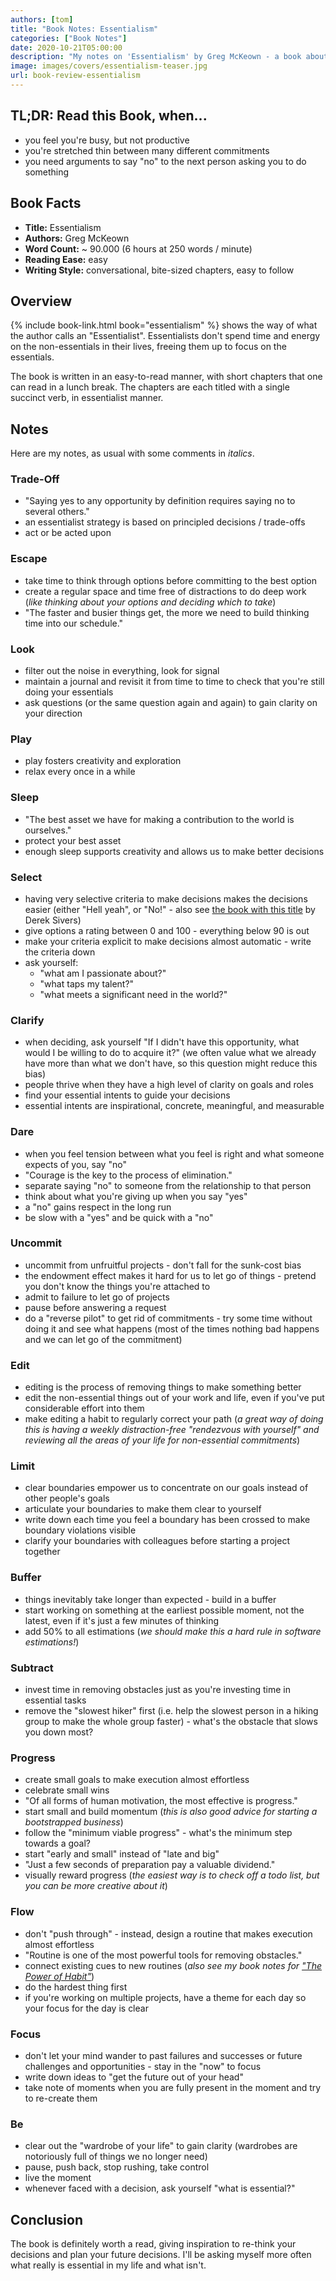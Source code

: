 ```yaml
---
authors: [tom]
title: "Book Notes: Essentialism"
categories: ["Book Notes"]
date: 2020-10-21T05:00:00
description: "My notes on 'Essentialism' by Greg McKeown - a book about focusing on the essentials in your life instead of letting the world distract you"
image: images/covers/essentialism-teaser.jpg
url: book-review-essentialism
---
```


## TL;DR: Read this Book, when...

* you feel you're busy, but not productive
* you're stretched thin between many different commitments
* you need arguments to say "no" to the next person asking you to do something

## Book Facts

* **Title:** Essentialism
* **Authors:** Greg McKeown
* **Word Count:** ~ 90.000 (6 hours at 250 words / minute)
* **Reading Ease:** easy
* **Writing Style:** conversational, bite-sized chapters, easy to follow 

## Overview

{% include book-link.html book="essentialism" %} shows the way of what the author calls an "Essentialist". Essentialists don't spend time and energy on the non-essentials in their lives, freeing them up to focus on the essentials. 

The book is written in an easy-to-read manner, with short chapters that one can read in a lunch break. The chapters are each titled with a single succinct verb, in essentialist manner.


## Notes

Here are my notes, as usual with some comments in *italics*.

### Trade-Off

* "Saying yes to any opportunity by definition requires saying no to several others."
* an essentialist strategy is based on principled decisions / trade-offs
* act or be acted upon

### Escape

* take time to think through options before committing to the best option
* create a regular space and time free of distractions to do deep work (*like thinking about your options and deciding which to take*)
* "The faster and busier things get, the more we need to build thinking time into our schedule."

### Look

* filter out the noise in everything, look for signal
* maintain a journal and revisit it from time to time to check that you're still doing your essentials
* ask questions (or the same question again and again) to gain clarity on your direction

### Play

* play fosters creativity and exploration
* relax every once in a while

### Sleep

* "The best asset we have for making a contribution to the world is ourselves."
* protect your best asset
* enough sleep supports creativity and allows us to make better decisions 

### Select

* having very selective criteria to make decisions makes the decisions easier (either "Hell yeah", or "No!" - also see [the book with this title](https://www.goodreads.com/book/show/52523856-hell-yeah-or-no?from_search=true&from_srp=true&qid=fnAoAkCpGz&rank=1) by Derek Sivers)
* give options a rating between 0 and 100 - everything below 90 is out
* make your criteria explicit to make decisions almost automatic - write the criteria down
* ask yourself:
  * "what am I passionate about?"
  * "what taps my talent?"
  * "what meets a significant need in the world?"

### Clarify

* when deciding, ask yourself "If I didn't have this opportunity, what would I be willing to do to acquire it?" (we often value what we already have more than what we don't have, so this question might reduce this bias)
* people thrive when they have a high level of clarity on goals and roles
* find your essential intents to guide your decisions
* essential intents are inspirational, concrete, meaningful, and measurable 

### Dare

* when you feel tension between what you feel is right and what someone expects of you, say "no"
* "Courage is the key to the process of elimination."
* separate saying "no" to someone from the relationship to that person
* think about what you're giving up when you say "yes"
* a "no" gains respect in the long run
* be slow with a "yes" and be quick with a "no"

### Uncommit

* uncommit from unfruitful projects - don't fall for the sunk-cost bias
* the endowment effect makes it hard for us to let go of things - pretend you don't know the things you're attached to
* admit to failure to let go of projects
* pause before answering a request
* do a "reverse pilot" to get rid of commitments - try some time without doing it and see what happens (most of the times nothing bad happens and we can let go of the commitment) 

### Edit

* editing is the process of removing things to make something better
* edit the non-essential things out of your work and life, even if you've put considerable effort into them
* make editing a habit to regularly correct your path (*a great way of doing this is having a weekly distraction-free "rendezvous with yourself" and reviewing all the areas of your life for non-essential commitments*)

### Limit

* clear boundaries empower us to concentrate on our goals instead of other people's goals
* articulate your boundaries to make them clear to yourself
* write down each time you feel a boundary has been crossed to make boundary violations visible
* clarify your boundaries with colleagues before starting a project together

### Buffer

* things inevitably take longer than expected - build in a buffer
* start working on something at the earliest possible moment, not the latest, even if it's just a few minutes of thinking
* add 50% to all estimations (*we should make this a hard rule in software estimations!*)

### Subtract

* invest time in removing obstacles just as you're investing time in essential tasks
* remove the "slowest hiker" first (i.e. help the slowest person in a hiking group to make the whole group faster) - what's the obstacle that slows you down most?

### Progress

* create small goals to make execution almost effortless
* celebrate small wins
* "Of all forms of human motivation, the most effective is progress."
* start small and build momentum (*this is also good advice for starting a bootstrapped business*)
* follow the "minimum viable progress" - what's the minimum step towards a goal?
* start "early and small" instead of "late and big"
* "Just a few seconds of preparation pay a valuable dividend."
* visually reward progress (*the easiest way is to check off a todo list, but you can be more creative about it*)

### Flow

* don't "push through" - instead, design a routine that makes execution almost effortless
* "Routine is one of the most powerful tools for removing obstacles."
* connect existing cues to new routines (*also see my book notes for ["The Power of Habit"](/book-review-the-power-of-habit/)*)
* do the hardest thing first
* if you're working on multiple projects, have a theme for each day so your focus for the day is clear

### Focus

* don't let your mind wander to past failures and successes or future challenges and opportunities - stay in the "now" to focus
* write down ideas to "get the future out of your head"
* take note of moments when you are fully present in the moment and try to re-create them

### Be

* clear out the "wardrobe of your life" to gain clarity (wardrobes are notoriously full of things we no longer need)
* pause, push back, stop rushing, take control
* live the moment
* whenever faced with a decision, ask yourself "what is essential?"

## Conclusion

The book is definitely worth a read, giving inspiration to re-think your decisions and plan your future decisions. I'll be asking myself more often what really is essential in my life and what isn't.